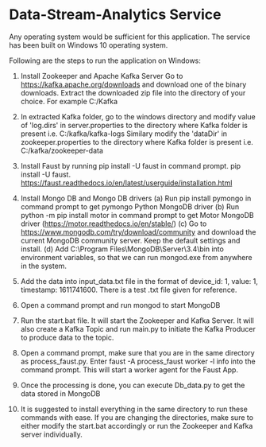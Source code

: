 # Data-Stream-Analytics Service

Any operating system would be sufficient for this application. The service has been built on Windows 10 operating system.

Following are the steps to run the application on Windows:

1. Install Zookeeper and Apache Kafka Server
Go to https://kafka.apache.org/downloads and download one of the binary downloads. Extract the downloaded zip file into the directory of your choice.
For example C:/Kafka

2. In extracted Kafka folder, go to the windows directory and modify value of 'log.dirs' in server.properties to the directory where Kafka folder is present i.e. C:/kafka/kafka-logs
Similary modify the 'dataDir' in zookeeper.properties to the directory where Kafka folder is present i.e. C:/kafka/zookeeper-data

3. Install Faust by running pip install -U faust in command prompt. pip install -U faust.
https://faust.readthedocs.io/en/latest/userguide/installation.html

4. Install Mongo DB and Mongo DB drivers
   (a) Run pip install pymongo in command prompt to get pymongo Python MongoDB driver
   (b) Run python -m pip install motor in command prompt to get Motor MongoDB driver (https://motor.readthedocs.io/en/stable/)
   (c) Go to https://www.mongodb.com/try/download/community and download the current MongoDB community server. Keep the default settings and install.
   (d) Add C:\Program Files\MongoDB\Server\3.4\bin into environment variables, so that we can run mongod.exe from anywhere in the system.

5. Add the data into input_data.txt file in the format of device_id: 1, value: 1, timestamp: 1611741600. There is a test .txt file given for reference.

6. Open a command prompt and run mongod to start MongoDB

7. Run the start.bat file. It will start the Zookeeper and Kafka Server. It will also create a Kafka Topic and run main.py to initiate the Kafka Producer to produce data to the topic.

8. Open a command prompt, make sure that you are in the same directory as process_faust.py. Enter faust -A process_faust worker -l info into the command prompt. This will start a worker agent for the Faust App.

9. Once the processing is done, you can execute Db_data.py to get the data stored in MongoDB

10. It is suggested to install everything in the same directory to run these commands with ease. If you are changing the directories, make sure to either modify the start.bat accordingly or run the Zookeeper and Kafka server individually.

